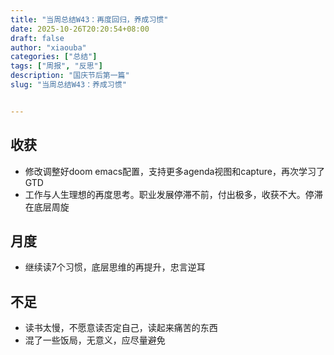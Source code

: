 ```yaml
---
title: "当周总结W43：再度回归，养成习惯"
date: 2025-10-26T20:20:54+08:00
draft: false
author: "xiaouba"
categories: ["总结"]
tags: ["周报", "反思"]
description: "国庆节后第一篇"
slug: "当周总结W43：养成习惯"


---
```


## 收获
 - 修改调整好doom emacs配置，支持更多agenda视图和capture，再次学习了GTD
 - 工作与人生理想的再度思考。职业发展停滞不前，付出极多，收获不大。停滞在底层周旋

 ## 月度
 - 继续读7个习惯，底层思维的再提升，忠言逆耳

 ## 不足 

  - 读书太慢，不愿意读否定自己，读起来痛苦的东西
  - 混了一些饭局，无意义，应尽量避免 